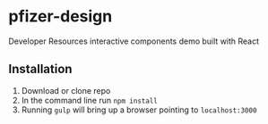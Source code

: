 pfizer-design
==========================
Developer Resources interactive components demo built with React

## Installation
1. Download or clone repo
2. In the command line run `npm install`
3. Running `gulp` will bring up a browser pointing to `localhost:3000`
